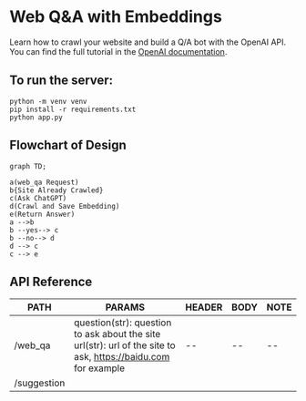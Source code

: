 # Web  Q&A with Embeddings

Learn how to crawl your website and build a Q/A bot with the OpenAI API. You can find the full tutorial in the [OpenAI documentation](https://platform.openai.com/docs/tutorials/web-qa-embeddings).

## To run the server:

```
python -m venv venv
pip install -r requirements.txt
python app.py
```

## Flowchart of Design

```mermaid
graph TD;

a(web_qa Request)
b{Site Already Crawled}
c(Ask ChatGPT)
d(Crawl and Save Embedding)
e(Return Answer)
a -->b
b --yes--> c
b --no--> d
d --> c
c --> e

```

## API Reference

| PATH        | PARAMS                                                                                                             | HEADER | BODY | NOTE |
| ----------- | ------------------------------------------------------------------------------------------------------------------ | ------ | ---- | ---- |
| /web_qa     | question(str): question to ask about the site<br />url(str): url of the site to ask, https://baidu.com for example | --     | --   | --   |
| /suggestion |                                                                                                                    |        |      |      |
